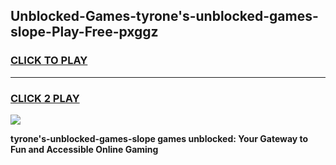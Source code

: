 
## Unblocked-Games-tyrone's-unblocked-games-slope-Play-Free-pxggz
<h3>
<a href="https://premium76.site?title=tyrone's-unblocked-games-slope&ref=18A">CLICK TO PLAY</a></h3>
<hr>

<h3>
<a href="https://premium76.site?title=tyrone's-unblocked-games-slope&ref=18A">CLICK 2 PLAY</a>
  
</h3>

<a href="https://premium76.site?title=tyrone's-unblocked-games-slope&ref=18A"><img src="https://clearcache.store/games.png"></a>


**tyrone's-unblocked-games-slope games unblocked: Your Gateway to Fun and Accessible Online Gaming**

